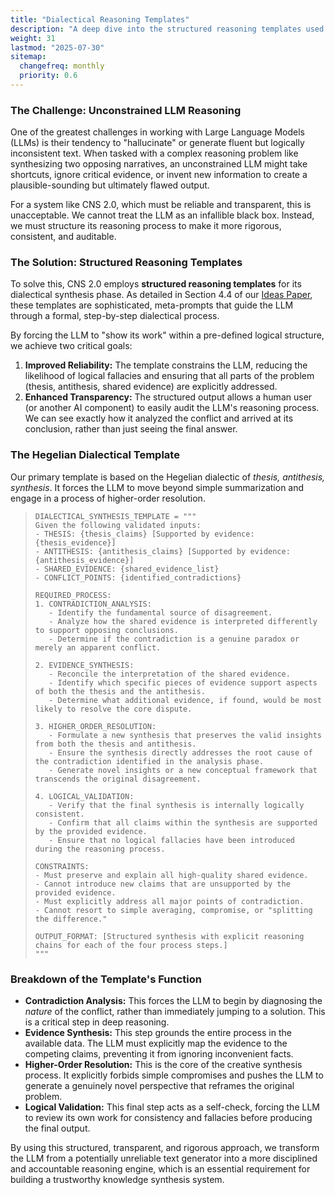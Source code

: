 ```yaml
---
title: "Dialectical Reasoning Templates"
description: "A deep dive into the structured reasoning templates used by the CNS 2.0 synthesis engine to ensure logical consistency and mitigate hallucination."
weight: 31
lastmod: "2025-07-30"
sitemap:
  changefreq: monthly
  priority: 0.6
---
```


### The Challenge: Unconstrained LLM Reasoning

One of the greatest challenges in working with Large Language Models (LLMs) is their tendency to "hallucinate" or generate fluent but logically inconsistent text. When tasked with a complex reasoning problem like synthesizing two opposing narratives, an unconstrained LLM might take shortcuts, ignore critical evidence, or invent new information to create a plausible-sounding but ultimately flawed output.

For a system like CNS 2.0, which must be reliable and transparent, this is unacceptable. We cannot treat the LLM as an infallible black box. Instead, we must structure its reasoning process to make it more rigorous, consistent, and auditable.

### The Solution: Structured Reasoning Templates

To solve this, CNS 2.0 employs **structured reasoning templates** for its dialectical synthesis phase. As detailed in Section 4.4 of our [Ideas Paper](/papers/202507110804_chiral_narrative_synthesis_paper.md), these templates are sophisticated, meta-prompts that guide the LLM through a formal, step-by-step dialectical process.

By forcing the LLM to "show its work" within a pre-defined logical structure, we achieve two critical goals:
1.  **Improved Reliability:** The template constrains the LLM, reducing the likelihood of logical fallacies and ensuring that all parts of the problem (thesis, antithesis, shared evidence) are explicitly addressed.
2.  **Enhanced Transparency:** The structured output allows a human user (or another AI component) to easily audit the LLM's reasoning process. We can see exactly how it analyzed the conflict and arrived at its conclusion, rather than just seeing the final answer.

### The Hegelian Dialectical Template

Our primary template is based on the Hegelian dialectic of *thesis, antithesis, synthesis*. It forces the LLM to move beyond simple summarization and engage in a process of higher-order resolution.

> ```
> DIALECTICAL_SYNTHESIS_TEMPLATE = """
> Given the following validated inputs:
> - THESIS: {thesis_claims} [Supported by evidence: {thesis_evidence}]
> - ANTITHESIS: {antithesis_claims} [Supported by evidence: {antithesis_evidence}]
> - SHARED_EVIDENCE: {shared_evidence_list}
> - CONFLICT_POINTS: {identified_contradictions}
>
> REQUIRED_PROCESS:
> 1. CONTRADICTION_ANALYSIS:
>    - Identify the fundamental source of disagreement.
>    - Analyze how the shared evidence is interpreted differently to support opposing conclusions.
>    - Determine if the contradiction is a genuine paradox or merely an apparent conflict.
>
> 2. EVIDENCE_SYNTHESIS:
>    - Reconcile the interpretation of the shared evidence.
>    - Identify which specific pieces of evidence support aspects of both the thesis and the antithesis.
>    - Determine what additional evidence, if found, would be most likely to resolve the core dispute.
>
> 3. HIGHER_ORDER_RESOLUTION:
>    - Formulate a new synthesis that preserves the valid insights from both the thesis and antithesis.
>    - Ensure the synthesis directly addresses the root cause of the contradiction identified in the analysis phase.
>    - Generate novel insights or a new conceptual framework that transcends the original disagreement.
>
> 4. LOGICAL_VALIDATION:
>    - Verify that the final synthesis is internally logically consistent.
>    - Confirm that all claims within the synthesis are supported by the provided evidence.
>    - Ensure that no logical fallacies have been introduced during the reasoning process.
>
> CONSTRAINTS:
> - Must preserve and explain all high-quality shared evidence.
> - Cannot introduce new claims that are unsupported by the provided evidence.
> - Must explicitly address all major points of contradiction.
> - Cannot resort to simple averaging, compromise, or "splitting the difference."
>
> OUTPUT_FORMAT: [Structured synthesis with explicit reasoning chains for each of the four process steps.]
> """
> ```

### Breakdown of the Template's Function

-   **Contradiction Analysis:** This forces the LLM to begin by diagnosing the *nature* of the conflict, rather than immediately jumping to a solution. This is a critical step in deep reasoning.
-   **Evidence Synthesis:** This step grounds the entire process in the available data. The LLM must explicitly map the evidence to the competing claims, preventing it from ignoring inconvenient facts.
-   **Higher-Order Resolution:** This is the core of the creative synthesis process. It explicitly forbids simple compromises and pushes the LLM to generate a genuinely novel perspective that reframes the original problem.
-   **Logical Validation:** This final step acts as a self-check, forcing the LLM to review its own work for consistency and fallacies before producing the final output.

By using this structured, transparent, and rigorous approach, we transform the LLM from a potentially unreliable text generator into a more disciplined and accountable reasoning engine, which is an essential requirement for building a trustworthy knowledge synthesis system.
